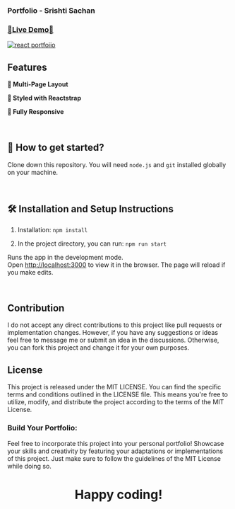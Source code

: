 ### Portfolio - Srishti Sachan

### [🔗Live Demo🔗](https://white-rabbit10.github.io/)

[![react portfoiio](src/images/WebsiteGif.gif)](https://white-rabbit10.github.io/)

## Features

**📖 Multi-Page Layout**

**🎨 Styled with Reactstrap**

**📱 Fully Responsive**

<br />

## 🚀 How to get started?

Clone down this repository. You will need `node.js` and `git` installed globally on your machine.

<br/>

## 🛠 Installation and Setup Instructions
1. Installation: `npm install`

2. In the project directory, you can run: `npm run start`

Runs the app in the development mode.\
Open [http://localhost:3000](http://localhost:3000) to view it in the browser.
The page will reload if you make edits.

<br />

## Contribution
I do not accept any direct contributions to this project like pull requests or implementation changes. However, if you have any suggestions or ideas feel free to message me or submit an idea in the discussions. Otherwise, you can fork this project and change it for your own purposes.

## License
This project is released under the MIT LICENSE. You can find the specific terms and conditions outlined in the LICENSE file. This means you're free to utilize, modify, and distribute the project according to the terms of the MIT License.

### Build Your Portfolio:
Feel free to incorporate this project into your personal portfolio! Showcase your skills and creativity by featuring your adaptations or implementations of this project. Just make sure to follow the guidelines of the MIT License while doing so.

<h1 align=center> Happy coding! </h1>
